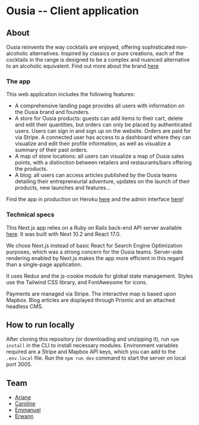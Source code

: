 # Ousia -- Client application

## About

Ousia reinvents the way cocktails are enjoyed, offering sophisticated non-alcoholic alternatives. Inspired by classics or pure creations, each of the cocktails in the range is designed to be a complex and nuanced alternative to an alcoholic equivalent. Find out more about the brand [here](https://www.facebook.com/ousiadrinks/)

### The app

This web application includes the following features:
* A comprehensive landing page provides all users with information on the Ousia brand and founders.
* A store for Ousia products: guests can add items to their cart, delete and edit their quantities, but orders can only be placed by authenticated users. Users can sign in and sign up on the website. Orders are paid for via Stripe. A connected user has access to a dashboard where they can visualize and edit their profile information, as well as visualize a summary of their past orders.
* A map of store locations: all users can visualize a map of Ousia sales points, with a distinction between retailers and restaurants/bars offering the products.
* A blog: all users can access articles published by the Ousia teams detailing their entrepreneurial adventure, updates on the launch of their products, new launches and features...

Find the app in production on Heroku [here](https://ousia-front.herokuapp.com/) and the admin interface [here](https://ousia-back.herokuapp.com/)!

### Technical specs

This Next.js app relies on a Ruby on Rails back-end API server available [here](https://github.com/EmmanuelQuere/Ousia-back). It was built with Next 10.2 and React 17.0.

We chose Next.js instead of basic React for Search Engine Optimization purposes, which was a strong concern for the Ousia teams. Server-side rendering enabled by Next.js makes the app more efficient in this regard than a single-page application.

It uses Redux and the js-cookie module for global state management. Styles use the Tailwind CSS library, and FontAwesome for icons.

Payments are managed via Stripe. The interactive map is based upon Mapbox. Blog articles are displayed through Prismic and an attached headless CMS.

## How to run locally

After cloning this repository (or downloading and unzipping it), run `npm install` in the CLI to install necessary modules. Environment variables required are a Stripe and Mapbox API keys, which you can add to the `.env.local` file.
Run the `npm run dev` command to start the server on local port 3005.

## Team

* [Ariane](https://github.com/arejl)
* [Caroline](https://github.com/Caro407)
* [Emmanuel](https://github.com/EmmanuelQuere)
* [Erwann](https://github.com/erwannlenoach)
